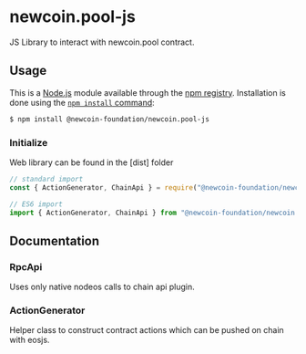 # newcoin.pool-js

JS Library to interact with newcoin.pool contract.

## Usage

This is a [Node.js](https://nodejs.org/en/) module available through the
[npm registry](https://www.npmjs.com/). Installation is done using the
[`npm install` command](https://docs.npmjs.com/getting-started/installing-npm-packages-locally):

```sh
$ npm install @newcoin-foundation/newcoin.pool-js
```

### Initialize

Web library can be found in the [dist] folder

```javascript
// standard import
const { ActionGenerator, ChainApi } = require("@newcoin-foundation/newcoin.pool-js");

// ES6 import
import { ActionGenerator, ChainApi } from "@newcoin-foundation/newcoin.pool-js"
```

## Documentation

### RpcApi

Uses only native nodeos calls to chain api plugin.

### ActionGenerator

Helper class to construct contract actions which can be pushed on chain with eosjs.